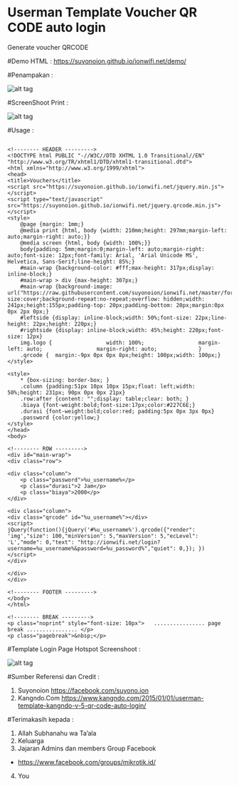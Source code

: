 # Userman Template Voucher QR CODE auto login
Generate voucher QRCODE

#Demo HTML : https://suyonoion.github.io/ionwifi.net/demo/

#Penampakan :

![alt tag](https://raw.githubusercontent.com/suyonoion/ionwifi.net/master/penampakan.png)

#ScreenShoot Print :

![alt tag](https://raw.githubusercontent.com/suyonoion/ionwifi.net/master/ss-print.png)

#Usage :
```

<!-------- HEADER ---------> 
<!DOCTYPE html PUBLIC "-//W3C//DTD XHTML 1.0 Transitional//EN" "http://www.w3.org/TR/xhtml1/DTD/xhtml1-transitional.dtd">
<html xmlns="http://www.w3.org/1999/xhtml">
<head>
<title>Vouchers</title>
<script src="https://suyonoion.github.io/ionwifi.net/jquery.min.js"></script>
<script type="text/javascript" src="https://suyonoion.github.io/ionwifi.net/jquery.qrcode.min.js"></script>
<style>
	@page {margin: 1mm;}
	@media print {html, body {width: 210mm;height: 297mm;margin-left: auto;margin-right: auto;}}
	@media screen {html, body {width: 100%;}}
	body{padding: 5mm;margin:0;margin-left: auto;margin-right: auto;font-size: 12px;font-family: Arial, 'Arial Unicode MS', Helvetica, Sans-Serif;line-height: 85%;}
	#main-wrap {background-color: #fff;max-height: 317px;display: inline-block;}
	#main-wrap > div {max-height: 307px;}
	#main-wrap {background-image: url("https://raw.githubusercontent.com/suyonoion/ionwifi.net/master/formlogin.png");background-size:cover;background-repeat:no-repeat;overflow: hidden;width: 241px;height:155px;padding-top: 20px;padding-bottom: 20px;margin:0px 0px 2px 0px;}
	#leftside {display: inline-block;width: 50%;font-size: 22px;line-height: 22px;height: 220px;}
	#rightside {display: inline-block;width: 45%;height: 220px;font-size: 12px}
	img.logo {                 width: 100%;                 margin-left: auto;                 margin-right: auto;             }
	.qrcode {  margin:-9px 0px 0px 8px;height: 100px;width: 100px;}
</style>

<style> 
	* {box-sizing: border-box; } 
	.column {padding:51px 10px 10px 15px;float: left;width: 50%;height: 231px; 90px 0px 0px 21px} 
	.row:after {content: "";display: table;clear: both; }  
	.biaya {font-weight:bold;font-size:17px;color:#227C6E;}  
	.durasi {font-weight:bold;color:red; padding:5px 0px 3px 0px} 
	.password {color:yellow;} 
</style> 
</head> 
<body>

<!-------- ROW ---------> 
<div id="main-wrap">
<div class="row">

<div class="column">
	<p class="password">%u_username%</p>
	<p class="durasi">2 Jam</p>
	<p class="biaya">2000</p>
</div>

<div class="column">
<div class="qrcode" id="%u_username%"></div>
<script> 
jQuery(function(){jQuery('#%u_username%').qrcode({"render": 'img',"size": 100,"minVersion": 5,"maxVersion": 5,"ecLevel": 'L',"mode": 0,"text": "http://ionwifi.net/login?username=%u_username%&password=%u_password%","quiet": 0,}); }) 
</script> 
</div> 

</div>
</div>

<!-------- FOOTER ---------> 
</body> 
</html>

<!-------- BREAK ---------> 
<p class="noprint" style="font-size: 10px">   ................ page break ................ </p>
<p class="pagebreak">&nbsp;</p>

```

#Template Login Page Hotspot
Screenshoot :

![alt tag](https://raw.githubusercontent.com/suyonoion/ionwifi.net/master/loginvoucher/login-voucher.png)

#Sumber Referensi dan Credit :

1.	Suyonoion
https://facebook.com/suyono.ion
2.	Kangndo.Com
https://www.kangndo.com/2015/01/01/userman-template-kangndo-v-5-qr-code-auto-login/

#Terimakasih kepada :
1.	Allah Subhanahu wa Ta’ala
2.	Keluarga
3.	Jajaran Admins dan members Group Facebook 
-	https://www.facebook.com/groups/mikrotik.id/
4.	You




